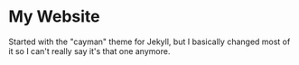 # My Website

Started with the "cayman" theme for Jekyll, but I basically changed most of it so I can't really say it's that one anymore.
